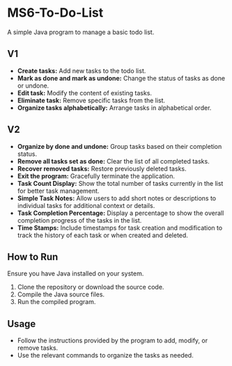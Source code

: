 # MS6-To-Do-List

A simple Java program to manage a basic todo list.

## V1

- **Create tasks:** Add new tasks to the todo list.
- **Mark as done and mark as undone:** Change the status of tasks as done or undone.
- **Edit task:** Modify the content of existing tasks.
- **Eliminate task:** Remove specific tasks from the list.
- **Organize tasks alphabetically:** Arrange tasks in alphabetical order.

## V2

- **Organize by done and undone:** Group tasks based on their completion status.
- **Remove all tasks set as done:** Clear the list of all completed tasks.
- **Recover removed tasks:** Restore previously deleted tasks.
- **Exit the program:** Gracefully terminate the application.
- **Task Count Display:** Show the total number of tasks currently in the list for better task management.
- **Simple Task Notes:** Allow users to add short notes or descriptions to individual tasks for additional context or details.
- **Task Completion Percentage:** Display a percentage to show the overall completion progress of the tasks in the list.
- **Time Stamps:** Include timestamps for task creation and modification to track the history of each task or when created and deleted.

## How to Run

Ensure you have Java installed on your system.

1. Clone the repository or download the source code.
2. Compile the Java source files.
3. Run the compiled program.

## Usage

- Follow the instructions provided by the program to add, modify, or remove tasks.
- Use the relevant commands to organize the tasks as needed.

